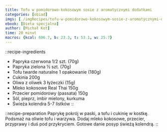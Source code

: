 ```yaml
---
title: Tofu w pomidorowo-kokosowym sosie z aromatycznymi dodatkami
categories: [obiad]
imgs: [./imgRecipes/tofu-w-pomidorowo-kokosowym-sosie-z-aromatycznymi-dodatkami-1.jpg]
ebook: [Dieta specjalna]
author: [Michał Kot]
time: 20 minut
macros: {kcal: 696.7, b: 23.3, t: 53.1, w: 25.7}
---
```


::recipe-ingredients
- Papryka czerwona 1/2 szt. (70g)
- Papryka zielona ½ szt. (70g)
- Tofu twarde naturalne 1 opakowanie (180g)
- Cukinia 200g
- Oliwa z oliwek 3 łyżeczki (15g)
- Mleko kokosowe Real Thai 150g
- Przecier pomidorowy (passata) 150g
- Sól, pieprz, imbir mielony, kurkuma
- Świeża kolendra 5-7 listków
::

::recipe-preparation
Paprykę pokrój w paski, a tofu i cukinię w kostkę. Podsmaż na oliwie tofu i warzywa. Dodaj mleko kokosowe, przecier, przyprawy i duś pod przykryciem. Gotowe danie posyp świeżą kolendrą.
::